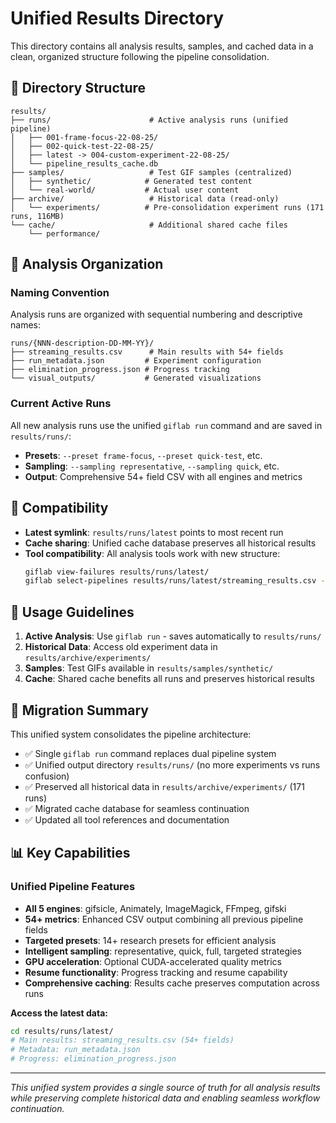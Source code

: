 # Unified Results Directory

This directory contains all analysis results, samples, and cached data in a clean, organized structure following the pipeline consolidation.

## 📁 Directory Structure

```
results/
├── runs/                      # Active analysis runs (unified pipeline)
│   ├── 001-frame-focus-22-08-25/
│   ├── 002-quick-test-22-08-25/
│   ├── latest -> 004-custom-experiment-22-08-25/
│   └── pipeline_results_cache.db
├── samples/                   # Test GIF samples (centralized)
│   ├── synthetic/            # Generated test content
│   └── real-world/           # Actual user content
├── archive/                   # Historical data (read-only)
│   └── experiments/          # Pre-consolidation experiment runs (171 runs, 116MB)
└── cache/                     # Additional shared cache files
    └── performance/
```

## 🎯 Analysis Organization

### Naming Convention
Analysis runs are organized with sequential numbering and descriptive names:
```
runs/{NNN-description-DD-MM-YY}/
├── streaming_results.csv      # Main results with 54+ fields
├── run_metadata.json         # Experiment configuration
├── elimination_progress.json # Progress tracking
└── visual_outputs/           # Generated visualizations
```

### Current Active Runs
All new analysis runs use the unified `giflab run` command and are saved in `results/runs/`:
- **Presets**: `--preset frame-focus`, `--preset quick-test`, etc.
- **Sampling**: `--sampling representative`, `--sampling quick`, etc.
- **Output**: Comprehensive 54+ field CSV with all engines and metrics

## 🔗 Compatibility

- **Latest symlink**: `results/runs/latest` points to most recent run
- **Cache sharing**: Unified cache database preserves all historical results
- **Tool compatibility**: All analysis tools work with new structure:
  ```bash
  giflab view-failures results/runs/latest/
  giflab select-pipelines results/runs/latest/streaming_results.csv --top 3
  ```

## 🧹 Usage Guidelines

1. **Active Analysis**: Use `giflab run` - saves automatically to `results/runs/`
2. **Historical Data**: Access old experiment data in `results/archive/experiments/` 
3. **Samples**: Test GIFs available in `results/samples/synthetic/`
4. **Cache**: Shared cache benefits all runs and preserves historical results

## 🚀 Migration Summary

This unified system consolidates the pipeline architecture:
- ✅ Single `giflab run` command replaces dual pipeline system
- ✅ Unified output directory `results/runs/` (no more experiments vs runs confusion)
- ✅ Preserved all historical data in `results/archive/experiments/` (171 runs)
- ✅ Migrated cache database for seamless continuation
- ✅ Updated all tool references and documentation

## 📊 Key Capabilities

### Unified Pipeline Features
- **All 5 engines**: gifsicle, Animately, ImageMagick, FFmpeg, gifski
- **54+ metrics**: Enhanced CSV output combining all previous pipeline fields
- **Targeted presets**: 14+ research presets for efficient analysis
- **Intelligent sampling**: representative, quick, full, targeted strategies
- **GPU acceleration**: Optional CUDA-accelerated quality metrics
- **Resume functionality**: Progress tracking and resume capability
- **Comprehensive caching**: Results cache preserves computation across runs

**Access the latest data:**
```bash
cd results/runs/latest/
# Main results: streaming_results.csv (54+ fields)
# Metadata: run_metadata.json
# Progress: elimination_progress.json
```

---
*This unified system provides a single source of truth for all analysis results while preserving complete historical data and enabling seamless workflow continuation.*